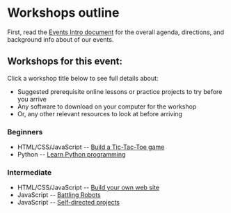 # Workshops outline

First, read the [Events Intro document](../EVENTS_INTRO.md) for the overall agenda, directions, and background info about of our events.

## Workshops for this event:

Click a workshop title below to see full details about:

* Suggested prerequisite online lessons or practice projects to try before you arrive
* Any software to download on your computer for the workshop
* Or, any other relevant resources to look at before arriving

### Beginners

* HTML/CSS/JavaScript -- [Build a Tic-Tac-Toe game](../Workshops/Tic-Tac-Toe-game)
* Python -- [Learn Python programming](../Workshops/Learn-Python-programming)

### Intermediate

* HTML/CSS/JavaScript -- [Build your own web site](../Workshops/Build-your-own-web-site)
* JavaScript -- [Battling Robots](../Workshops/Battling-Robots)
* JavaScript -- [Self-directed projects](../Workshops/JavaScript-Self-Directed-projects)





